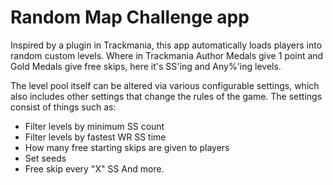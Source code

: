 # Random Map Challenge app
Inspired by a plugin in Trackmania, this app automatically loads players into
random custom levels. Where in Trackmania Author Medals give 1 point and Gold
Medals give free skips, here it's SS'ing and Any%'ing levels.

The level pool itself can be altered via various configurable settings, which
also includes other settings that change the rules of the game. The settings
consist of things such as:
- Filter levels by minimum SS count
- Filter levels by fastest WR SS time
- How many free starting skips are given to players
- Set seeds
- Free skip every "X" SS
And more.
